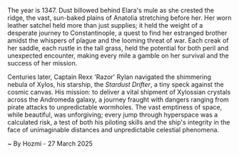 
The year is 1347.  Dust billowed behind Elara's mule as she crested the ridge, the vast, sun-baked plains of Anatolia stretching before her.  Her worn leather satchel held more than just supplies; it held the weight of a desperate journey to Constantinople, a quest to find her estranged brother amidst the whispers of plague and the looming threat of war.  Each creak of her saddle, each rustle in the tall grass, held the potential for both peril and unexpected encounter, making every mile a gamble on her survival and the success of her mission.

Centuries later, Captain Rexx 'Razor' Rylan navigated the shimmering nebula of Xylos, his starship, the *Stardust Drifter*, a tiny speck against the cosmic canvas.  His mission: to deliver a vital shipment of Xylossian crystals across the Andromeda galaxy, a journey fraught with dangers ranging from pirate attacks to unpredictable wormholes. The vast emptiness of space, while beautiful, was unforgiving; every jump through hyperspace was a calculated risk, a test of both his piloting skills and the ship's integrity in the face of unimaginable distances and unpredictable celestial phenomena.

~ By Hozmi - 27 March 2025
